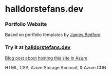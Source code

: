 # halldorstefans.dev
### Portfolio Website

Based on portfolio templates by [James Bedford](https://github.com/DopestTech/Dev-Folio)

### Try it at [halldorstefans.dev](https://www.halldorstefans.dev/)

[Blog post about hosting this site in Azure](https://www.halldorstefans.com/moving-my-static-site-to-azure-storage-saving-time/)

HTML, CSS, Azure Storage Account, & Azure CDN
